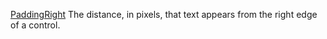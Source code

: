 [PaddingRight](filename.md) The distance, in pixels, that text appears from the right edge of a control.
